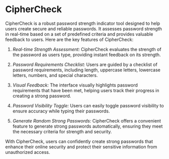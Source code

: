 # CipherCheck
CipherCheck is a robust password strength indicator tool designed to help users create secure and reliable passwords. It assesses password strength in real-time based on a set of predefined criteria and provides valuable feedback to users.
Here are the key features of CipherCheck:

1. *Real-time Strength Assessment:* CipherCheck evaluates the strength of the password as users type, providing instant feedback on its strength.

2. *Password Requirements Checklist:* Users are guided by a checklist of password requirements, including length, uppercase letters, lowercase letters, numbers, and special characters.

3. *Visual Feedback:* The interface visually highlights password requirements that have been met, helping users track their progress in creating a strong password.

4. *Password Visibility Toggle:* Users can easily toggle password visibility to ensure accuracy while typing their passwords.

5. *Generate Random Strong Passwords:* CipherCheck offers a convenient feature to generate strong passwords automatically, ensuring they meet the necessary criteria for strength and security.

With CipherCheck, users can confidently create strong passwords that enhance their online security and protect their sensitive information from unauthorized access.
